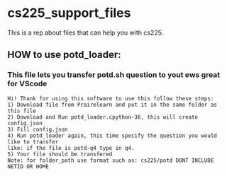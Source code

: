 # cs225_support_files
This is a rep about files that can help you with cs225.

## HOW to use potd_loader:
### This file lets you transfer potd.sh question to yout ews great for VScode
```
Hi! Thank for using this software to use this follow these steps:
1) Download file from Prairelearn and put it in the same folder as this file
2) Download and Run potd_loader.cpython-36, this will create config.json
3) Fill config.json
4) Run potd_loader again, this time specify the question you would like to transfer
like: if the file is potd-q4 type in q4.
5) Your file should be transfered
Note: for folder_path use format such as: cs225/potd DONT INCLUDE NETID OR HOME
```
